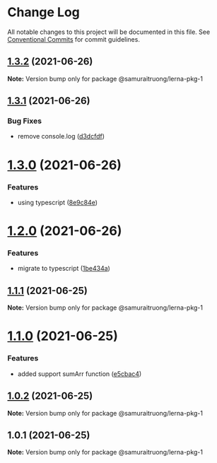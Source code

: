 # Change Log

All notable changes to this project will be documented in this file.
See [Conventional Commits](https://conventionalcommits.org) for commit guidelines.

## [1.3.2](https://github.com/samuraitruong/lerna-workspace/compare/@samuraitruong/lerna-pkg-1@1.3.1...@samuraitruong/lerna-pkg-1@1.3.2) (2021-06-26)

**Note:** Version bump only for package @samuraitruong/lerna-pkg-1





## [1.3.1](https://github.com/samuraitruong/lerna-workspace/compare/@samuraitruong/lerna-pkg-1@1.3.0...@samuraitruong/lerna-pkg-1@1.3.1) (2021-06-26)


### Bug Fixes

* remove console.log ([d3dcfdf](https://github.com/samuraitruong/lerna-workspace/commit/d3dcfdf66886ec753a1e2e1293424e292ca2ea10))





# [1.3.0](https://github.com/samuraitruong/lerna-workspace/compare/@samuraitruong/lerna-pkg-1@1.2.0...@samuraitruong/lerna-pkg-1@1.3.0) (2021-06-26)


### Features

* using typescript ([8e9c84e](https://github.com/samuraitruong/lerna-workspace/commit/8e9c84ec62b2b5a79ffea2a7cb6c98644846957f))





# [1.2.0](https://github.com/samuraitruong/lerna-workspace/compare/@samuraitruong/lerna-pkg-1@1.1.1...@samuraitruong/lerna-pkg-1@1.2.0) (2021-06-26)


### Features

* migrate to typescript ([1be434a](https://github.com/samuraitruong/lerna-workspace/commit/1be434a1c63cf779bab1dcdd10cb3faed5625e0c))





## [1.1.1](https://github.com/samuraitruong/lerna-workspace/compare/@samuraitruong/lerna-pkg-1@1.1.0...@samuraitruong/lerna-pkg-1@1.1.1) (2021-06-25)

**Note:** Version bump only for package @samuraitruong/lerna-pkg-1





# [1.1.0](https://github.com/samuraitruong/lerna-workspace/compare/@samuraitruong/lerna-pkg-1@1.0.2...@samuraitruong/lerna-pkg-1@1.1.0) (2021-06-25)


### Features

* added support sumArr function ([e5cbac4](https://github.com/samuraitruong/lerna-workspace/commit/e5cbac43fa6d581bf181fe67d9aca6f1300f6b16))





## [1.0.2](https://github.com/samuraitruong/lerna-workspace/compare/@samuraitruong/lerna-pkg-1@1.0.1...@samuraitruong/lerna-pkg-1@1.0.2) (2021-06-25)

**Note:** Version bump only for package @samuraitruong/lerna-pkg-1





## 1.0.1 (2021-06-25)

**Note:** Version bump only for package @samuraitruong/lerna-pkg-1
